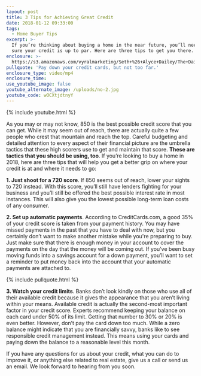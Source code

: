 ```yaml
---
layout: post
title: 3 Tips for Achieving Great Credit
date: 2018-01-12 09:33:00
tags:
  - Home Buyer Tips
excerpt: >-
  If you’re thinking about buying a home in the near future, you’ll need to make
  sure your credit is up to par. Here are three tips to get you there.
enclosure: >-
  https://s3.amazonaws.com/vyralmarketing/Seth+%26+Alyce+Dailey/The+Dailey+Group-+3+Tips+for+Achieving+Great+Credit.mp4
pullquote: 'Pay down your credit cards, but not too far.'
enclosure_type: video/mp4
enclosure_time:
use_youtube_image: false
youtube_alternate_image: /uploads/no-2.jpg
youtube_code: wOCXtjdtnyY
---
```



{% include youtube.html %}

As you may or may not know, 850 is the best possible credit score that you can get. While it may seem out of reach, there are actually quite a few people who crest that mountain and reach the top. Careful budgeting and detailed attention to every aspect of their financial picture are the umbrella tactics that these high scorers use to get and maintain that score. **These are tactics that you should be using, too**. If you’re looking to buy a home in 2018, here are three tips that will help you get a better grip on where your credit is at and where it needs to go:

**1. Just shoot for a 720 score**. If 850 seems out of reach, lower your sights to 720 instead. With this score, you’ll still have lenders fighting for your business and you’ll still be offered the best possible interest rate in most instances. This will also give you the lowest possible long-term loan costs of any consumer.

**2. Set up automatic payments**. According to CreditCards.com, a good 35% of your credit score is taken from your payment history. You may have missed payments in the past that you have to deal with now, but you certainly don’t want to make another mistake while you're preparing to buy. Just make sure that there is enough money in your account to cover the payments on the day that the money will be coming out. If you’ve been busy moving funds into a savings account for a down payment, you’ll want to set a reminder to put money back into the account that your automatic payments are attached to.

{% include pullquote.html %}

**3. Watch your credit limits**. Banks don’t look kindly on those who use all of their available credit because it gives the appearance that you aren’t living within your means. Available credit is actually the second-most important factor in your credit score. Experts recommend keeping your balance on each card under 50% of its limit. Getting that number to 30% or 20% is even better. However, don’t pay the card down too much. While a zero balance might indicate that you are financially savvy, banks like to see responsible credit management instead. This means using your cards and paying down the balance to a reasonable level this month.

If you have any questions for us about your credit, what you can do to improve it, or anything else related to real estate, give us a call or send us an email. We look forward to hearing from you soon.